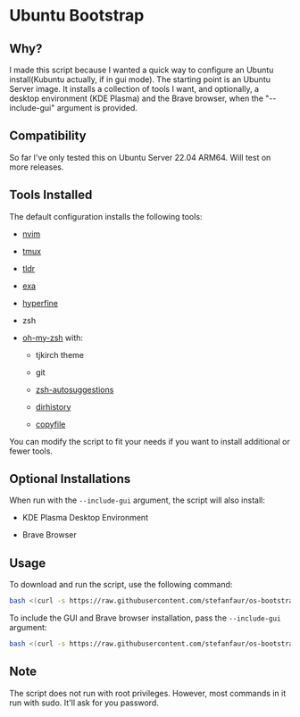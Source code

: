 
# Ubuntu Bootstrap

## Why?

I made this script because I wanted a quick way to configure an Ubuntu install(Kubuntu actually, if in gui mode).
The starting point is an Ubuntu Server image.
It installs a collection of tools I want, and optionally, a desktop environment (KDE Plasma) and the Brave browser, when the "--include-gui" argument is provided.

## Compatibility

So far I've only tested this on Ubuntu Server 22.04 ARM64. Will test on more releases.

## Tools Installed

The default configuration installs the following tools:

-   [nvim](https://neovim.io)
    
-   [tmux](https://github.com/tmux/tmux/wiki)
    
-   [tldr](https://tldr.sh)
    
-   [exa](https://github.com/ogham/exa)
    
-   [hyperfine](https://github.com/sharkdp/hyperfine)
    
-   zsh
    
-   [oh-my-zsh](https://github.com/ohmyzsh/ohmyzsh) with:
    
    -   tjkirch theme
        
    -   git
        
    -   [zsh-autosuggestions](https://github.com/zsh-users/zsh-autosuggestions)
        
    -   [dirhistory](https://github.com/ohmyzsh/ohmyzsh/tree/master/plugins/dirhistory)
        
    -   [copyfile](https://github.com/ohmyzsh/ohmyzsh/tree/master/plugins/copyfile)
        

You can modify the script to fit your needs if you want to install additional or fewer tools.

## Optional Installations

When run with the `--include-gui` argument, the script will also install:

-   KDE Plasma Desktop Environment
    
-   Brave Browser
    

## Usage

To download and run the script, use the following command:

```bash
bash <(curl -s https://raw.githubusercontent.com/stefanfaur/os-bootstrap/main/bootstrap.sh)
```

To include the GUI and Brave browser installation, pass the `--include-gui` argument:
```bash
bash <(curl -s https://raw.githubusercontent.com/stefanfaur/os-bootstrap/main/bootstrap.sh) --include-gui
```
## Note

The script does not run with root privileges. However, most commands in it run with sudo. It'll ask for you password.
